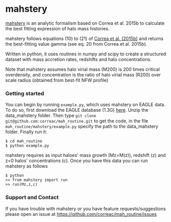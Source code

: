 mahstery
=======

[mahstery](https://github.com/correac/mahstery) is an analytic formalism
based on Correa et al. 2015b to calculate the best fitting expression
of halo mass histories.

mahstery follows equations (10) to (21) of [Correa et al. (2015b)](http://adsabs.harvard.edu/abs/2015MNRAS.450.1521C)
and returns the best-fitting value gamma (see eq. 20 from Correa et al. 2015b).

Written in python, it uses routines in numpy and scipy to create a structured dataset with
mass accretion rates, redshifts and halo concentrations.

Note that mahstery assumes halo virial mass (M200) is 200 times critical overdensity, and
concentration is the ratio of halo virial mass (R200) over scale radius (obtained from best-fit NFW profile)

### Getting started

You can begin by running ``example.py``, which uses mahstery on EAGLE data. To do so, first download the EAGLE database (1.3G) [here](https://home.strw.leidenuniv.nl/~correa/download/data_mahstery.zip). Unzip the data_mahstery folder. Then type ``git clone git@github.com:correac/mah_routine.git`` to get the code, in the file ``mah_routine/mahstery/example.py`` specify the path to the data_mahstery folder. Finally run it:

```
$ cd mah_routine
$ python example.py
```

mahstery requires as input haloes' mass growth (Mz=M(z)), redshift (z) and z=0 halos' concentrations (c). Once you have this data you can run mahstery as follows

```
$ python
>> from mahstery import run
>> run(Mz,z,c)
```


### Support and Contact

If you have trouble with mahstery or you have feature requests/suggestions please
open an issue at https://github.com/correac/mah_routine/issues
